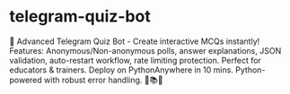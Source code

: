 # telegram-quiz-bot
🎯 Advanced Telegram Quiz Bot - Create interactive MCQs instantly! Features: Anonymous/Non-anonymous polls, answer explanations, JSON validation, auto-restart workflow, rate limiting protection. Perfect for educators &amp; trainers. Deploy on PythonAnywhere in 10 mins. Python-powered with robust error handling. 🚀📚✨
